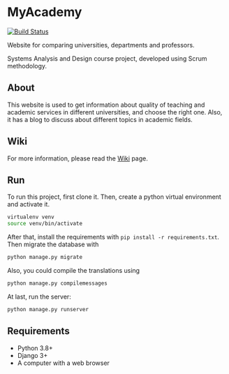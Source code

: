 # MyAcademy
[![Build Status](https://travis-ci.org/kiarashgl/MyAcademy.svg?branch=master)](https://travis-ci.org/kiarashgl/MyAcademy)

Website for comparing universities, departments and professors.

Systems Analysis and Design course project, developed using Scrum methodology.

## About
This website is used to get information about quality of teaching and academic services in different universities, and choose the right one.
Also, it has a blog to discuss about different topics in academic fields.

## Wiki
For more information, please read the [Wiki](https://github.com/kiarashgl/MyAcademy/wiki) page.

## Run
To run this project, first clone it. Then, create a python virtual environment and activate it.
```bash
virtualenv venv
source venv/bin/activate
```
After that, install the requirements with `pip install -r requirements.txt`. Then migrate the database with
```bash
python manage.py migrate
```
Also, you could compile the translations using
```bash
python manage.py compilemessages
```
At last, run the server:
```bash
python manage.py runserver
```

## Requirements
- Python 3.8+
- Django 3+
- A computer with a web browser
